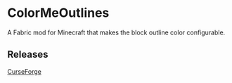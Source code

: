 # ColorMeOutlines
A Fabric mod for Minecraft that makes the block outline color configurable.

## Releases
[CurseForge](https://www.curseforge.com/minecraft/mc-mods/color-me-outlines)
